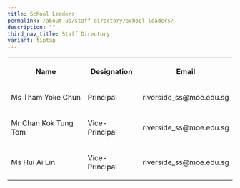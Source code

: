 ```yaml
---
title: School Leaders
permalink: /about-us/staff-directory/school-leaders/
description: ""
third_nav_title: Staff Directory
variant: tiptap
---
```

<table><tbody><tr><th rowspan="1" colspan="1"><p><strong>Name</strong></p></th><th rowspan="1" colspan="1"><p><strong>Designation</strong></p></th><th rowspan="1" colspan="1"><p><strong>Email</strong></p></th></tr><tr><td rowspan="1" colspan="1"><p>Ms Tham Yoke Chun</p></td><td rowspan="1" colspan="1"><p>Principal</p></td><td rowspan="1" colspan="1"><p>riverside_ss@moe.edu.sg</p></td></tr><tr><td rowspan="1" colspan="1"><p>Mr Chan Kok Tung Tom</p></td><td rowspan="1" colspan="1"><p>Vice-Principal</p></td><td rowspan="1" colspan="1"><p>riverside_ss@moe.edu.sg</p></td></tr><tr><td rowspan="1" colspan="1"><p>Ms Hui Ai Lin</p></td><td rowspan="1" colspan="1"><p>Vice-Principal</p></td><td rowspan="1" colspan="1"><p>riverside_ss@moe.edu.sg</p></td></tr></tbody></table><p></p>